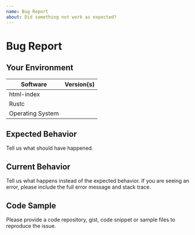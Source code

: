 ```yaml
---
name: Bug Report
about: Did something not work as expected?
---
```


# Bug Report
## Your Environment
| Software         | Version(s) |
| ---------------- | ---------- |
| html-index      |
| Rustc            |
| Operating System |

## Expected Behavior
Tell us what should have happened.

## Current Behavior
Tell us what happens instead of the expected behavior. If you are seeing an
error, please include the full error message and stack trace.

## Code Sample
Please provide a code repository, gist, code snippet or sample files to
reproduce the issue.
